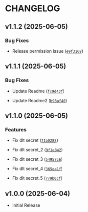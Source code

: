 # CHANGELOG

<!-- version list -->

## v1.1.2 (2025-06-05)

### Bug Fixes

- Release permission issue
  ([`e9f3168`](https://github.com/e-espootin/poc_dlthub/commit/e9f3168684561c290ee10bdab0cfab0e9d94d2fe))


## v1.1.1 (2025-06-05)

### Bug Fixes

- Update Readme
  ([`fc9d43f`](https://github.com/e-espootin/poc_dlthub/commit/fc9d43fbd910795ce89d61cca397ba617eb49466))

- Update Readme2
  ([`b93af40`](https://github.com/e-espootin/poc_dlthub/commit/b93af40e2156c15aa2f3b6042e640f8409147a44))


## v1.1.0 (2025-06-05)

### Features

- Fix dlt secret
  ([`71b0288`](https://github.com/e-espootin/poc_dlthub/commit/71b0288435de27e1722029db3e7fc861f93f0b41))

- Fix dlt secret_2
  ([`9f1e842`](https://github.com/e-espootin/poc_dlthub/commit/9f1e84228c4fbf1a012354b80d5f46d8db386bee))

- Fix dlt secret_3
  ([`54957c6`](https://github.com/e-espootin/poc_dlthub/commit/54957c6cb876ee342324eaa7e9c353c6c56ba152))

- Fix dlt secret_4
  ([`365ea1f`](https://github.com/e-espootin/poc_dlthub/commit/365ea1f4710d65b44290b5bd113b879fd312cf86))

- Fix dlt secret_5
  ([`779b0cf`](https://github.com/e-espootin/poc_dlthub/commit/779b0cf7dd69af60199f6e94b1192a4965b56c20))


## v1.0.0 (2025-06-04)

- Initial Release
